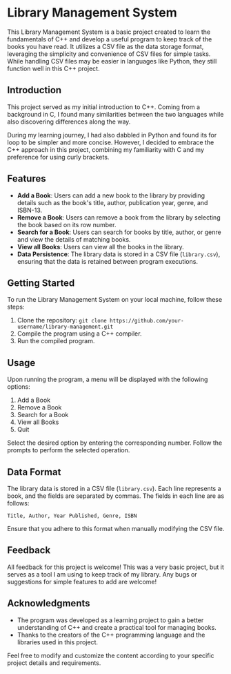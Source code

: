 # Library Management System

This Library Management System is a basic project created to learn the fundamentals of C++ and develop a useful program to keep track of the books you have read. It utilizes a CSV file as the data storage format, leveraging the simplicity and convenience of CSV files for simple tasks. While handling CSV files may be easier in languages like Python, they still function well in this C++ project.

## Introduction

This project served as my initial introduction to C++. Coming from a background in C, I found many similarities between the two languages while also discovering differences along the way. 

During my learning journey, I had also dabbled in Python and found its for loop to be simpler and more concise. However, I decided to embrace the C++ approach in this project, combining my familiarity with C and my preference for using curly brackets.

## Features

- **Add a Book**: Users can add a new book to the library by providing details such as the book's title, author, publication year, genre, and ISBN-13.
- **Remove a Book**: Users can remove a book from the library by selecting the book based on its row number.
- **Search for a Book**: Users can search for books by title, author, or genre and view the details of matching books.
- **View all Books**: Users can view all the books in the library.
- **Data Persistence**: The library data is stored in a CSV file (`library.csv`), ensuring that the data is retained between program executions.

## Getting Started

To run the Library Management System on your local machine, follow these steps:

1. Clone the repository: `git clone https://github.com/your-username/library-management.git`
2. Compile the program using a C++ compiler.
3. Run the compiled program.

## Usage

Upon running the program, a menu will be displayed with the following options:

1. Add a Book
2. Remove a Book
3. Search for a Book
4. View all Books
5. Quit

Select the desired option by entering the corresponding number. Follow the prompts to perform the selected operation.

## Data Format

The library data is stored in a CSV file (`library.csv`). Each line represents a book, and the fields are separated by commas. The fields in each line are as follows:

```
Title, Author, Year Published, Genre, ISBN
```

Ensure that you adhere to this format when manually modifying the CSV file.

## Feedback

All feedback for this project is welcome! This was a very basic project, but it serves as a tool I am using to keep track of my library. Any bugs or suggestions for simple features to add are welcome!

## Acknowledgments

- The program was developed as a learning project to gain a better understanding of C++ and create a practical tool for managing books.
- Thanks to the creators of the C++ programming language and the libraries used in this project.

Feel free to modify and customize the content according to your specific project details and requirements.
